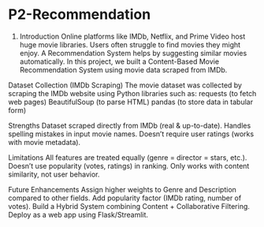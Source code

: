# P2-Recommendation
1. Introduction
Online platforms like IMDb, Netflix, and Prime Video host huge movie libraries.
Users often struggle to find movies they might enjoy.
A Recommendation System helps by suggesting similar movies automatically.
In this project, we built a Content-Based Movie Recommendation System using movie data scraped from IMDb.

Dataset Collection 
(IMDb Scraping) The movie dataset was collected by scraping the IMDb website using Python libraries such as: 
requests (to fetch web pages)
BeautifulSoup (to parse HTML)
pandas (to store data in tabular form)

Strengths 
Dataset scraped directly from IMDb (real & up-to-date). 
Handles spelling mistakes in input movie names. 
Doesn’t require user ratings (works with movie metadata).

Limitations 
All features are treated equally (genre = director = stars, etc.). 
Doesn’t use popularity (votes, ratings) in ranking. 
Only works with content similarity, not user behavior.

Future Enhancements 
Assign higher weights to Genre and Description compared to other fields. 
Add popularity factor (IMDb rating, number of votes). 
Build a Hybrid System combining Content + Collaborative Filtering. 
Deploy as a web app using Flask/Streamlit.
